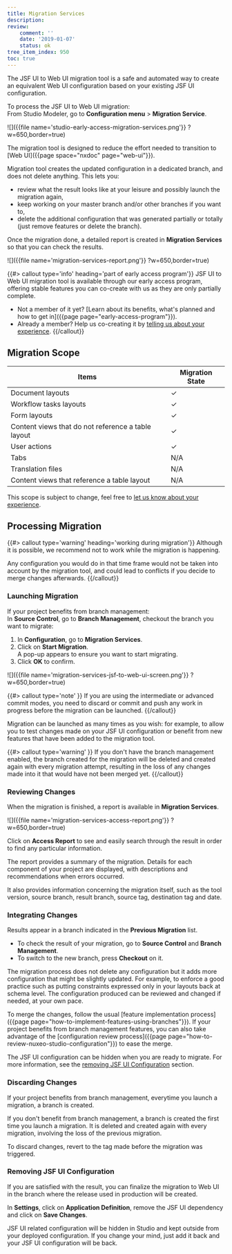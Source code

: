 ```yaml
---
title: Migration Services
description:
review:
    comment: ''
    date: '2019-01-07'
    status: ok
tree_item_index: 950
toc: true
---
```

The JSF UI to Web UI migration tool is a safe and automated way to create an equivalent Web UI configuration based on your existing JSF UI configuration.

To process the JSF UI to Web UI migration:</br>
From Studio Modeler, go to **Configuration menu** > **Migration Service**.

![]({{file name='studio-early-access-migration-services.png'}} ?w=650,border=true)

The migration tool is designed to reduce the effort needed to transition to [Web UI]({{page space="nxdoc" page="web-ui"}}).

Migration tool creates the updated configuration in a dedicated branch, and does not delete anything. This lets you:
- review what the result looks like at your leisure and possibly launch the migration again,
- keep working on your master branch and/or other branches if you want to,
- delete the additional configuration that was generated partially or totally (just remove features or delete the branch).

Once the migration done, a detailed report is created in **Migration Services** so that you can check the results.

![]({{file name='migration-services-report.png'}} ?w=650,border=true)

{{#> callout type='info' heading='part of early access program'}}
JSF UI to Web UI migration tool is available through our early access program, offering stable features you can co-create with us as they are only partially complete.
- Not a member of it yet? [Learn about its benefits, what's planned and how to get in]({{page page="early-access-program"}}).
- Already a member? Help us co-creating it by [telling us about your experience](https://docs.google.com/forms/d/e/1FAIpQLSdoDfpJOnFwkxHAHOk5aq5KHh9myxF6fISugnMzVmvuQSp-fw/viewform?usp=pp_url).
{{/callout}}

## Migration Scope

| Items                                              | Migration State                             |
| -------------------------------------------------- | ------------------------------------------- |
| Document layouts                                   | &#10003;                                    |
| Workflow tasks layouts                             | &#10003;                                    |
| Form layouts                                       | &#10003;                                    |
| Content views that do not reference a table layout | &#10003;                                    |
| User actions                                       | &#10003;                                    |
| Tabs                                               | N/A                                         |
| Translation files                                  | N/A                                         |
| Content views that reference a table layout        | N/A                                         |

This scope is subject to change, feel free to [let us know about your experience](https://docs.google.com/forms/d/e/1FAIpQLSdoDfpJOnFwkxHAHOk5aq5KHh9myxF6fISugnMzVmvuQSp-fw/viewform?usp=pp_url).

## Processing Migration

{{#> callout type='warning' heading='working during migration'}}
Although it is possible, we recommend not to work while the migration is happening.

Any configuration you would do in that time frame would not be taken into account by the migration tool, and could lead to conflicts if you decide to merge changes afterwards.
{{/callout}}

### Launching Migration

If your project benefits from branch management:</br>
In **Source Control**, go to **Branch Management**, checkout the branch you want to migrate:

1. In **Configuration**, go to **Migration Services**.
1. Click on **Start Migration**.</br>
A pop-up appears to ensure you want to start migrating.
1. Click **OK** to confirm.

![]({{file name='migration-services-jsf-to-web-ui-screen.png'}} ?w=650,border=true)

{{#> callout type='note' }}
If you are using the intermediate or advanced commit modes, you need to discard or commit and push any work in progress before the migration can be launched.
{{/callout}}

Migration can be launched as many times as you wish: for example, to allow you to test changes made on your JSF UI configuration or benefit from new features that have been added to the migration tool.

{{#> callout type='warning' }}
If you don't have the branch management enabled, the branch created for the migration will be deleted and created again with every migration attempt, resulting in the loss of any changes made into it that would have not been merged yet.
{{/callout}}

### Reviewing Changes

When the migration is finished, a report is available in **Migration Services**.

![]({{file name='migration-services-access-report.png'}} ?w=650,border=true)

Click on **Access Report** to see and easily search through the result in order to find any particular information.

The report provides a summary of the migration. Details for each component of your project are displayed, with descriptions and recommendations when errors occurred.

It also provides information concerning the migration itself, such as the tool version, source branch, result branch, source tag, destination tag and date.

### Integrating Changes

Results appear in a branch indicated in the **Previous Migration** list.

- To check the result of your migration, go to **Source Control** and **Branch Management**.
- To switch to the new branch, press **Checkout** on it.

The migration process does not delete any configuration but it adds more configuration that might be slightly updated. For example, to enforce a good practice such as putting constraints expressed only in your layouts back at schema level. The configuration produced can be reviewed and changed if needed, at your own pace.

To merge the changes, follow the usual [feature implementation process]({{page page="how-to-implement-features-using-branches"}}). If your project benefits from branch management features, you can also take advantage of the [configuration review process]({{page page="how-to-review-nuxeo-studio-configuration"}}) to ease the merge.

The JSF UI configuration can be hidden when you are ready to migrate. For more information, see the [removing JSF UI Configuration](#removing-jsf-ui-configuration) section.

### Discarding Changes

If your project benefits from branch management, everytime you launch a migration, a branch is created.

If you don't benefit from branch management, a branch is created the first time you launch a migration. It is deleted and created again with every migration, involving the loss of the previous migration.

To discard changes, revert to the tag made before the migration was triggered.

### Removing JSF UI Configuration

If you are satisfied with the result, you can finalize the migration to Web UI in the branch where the release used in production will be created.

In **Settings**, click on **Application Definition**, remove the JSF UI dependency and click on **Save Changes**.

JSF UI related configuration will be hidden in Studio and kept outside from your deployed configuration. If you change your mind, just add it back and your JSF UI configuration will be back.
